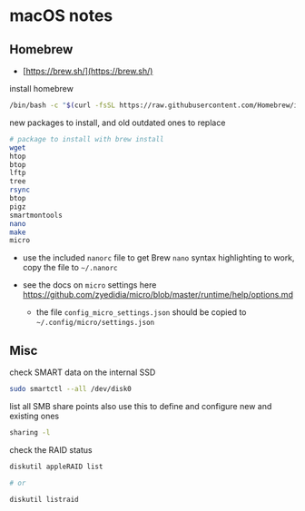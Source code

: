 # macOS notes

## Homebrew

- [https://brew.sh/](https://brew.sh/)

install homebrew

```bash
/bin/bash -c "$(curl -fsSL https://raw.githubusercontent.com/Homebrew/install/HEAD/install.sh)"
```

new packages to install, and old outdated ones to replace

```bash
# package to install with brew install
wget
htop 
btop
lftp
tree
rsync
btop
pigz
smartmontools
nano
make
micro
```

- use the included `nanorc` file to get Brew `nano` syntax highlighting to work, copy the file to `~/.nanorc`

- see the docs on `micro` settings here https://github.com/zyedidia/micro/blob/master/runtime/help/options.md
  - the file `config_micro_settings.json` should be copied to `~/.config/micro/settings.json`

## Misc

check SMART data on the internal SSD

```bash
sudo smartctl --all /dev/disk0
```

list all SMB share points 
also use this to define and configure new and existing ones
```bash
sharing -l
```

check the RAID status

```bash
diskutil appleRAID list

# or

diskutil listraid
```
